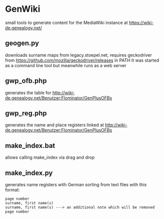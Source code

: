# GenWiki
small tools to generate content for the MediaWiki instance at https://wiki-de.genealogy.net/

## geogen.py
downloads surname maps from legacy.stoepel.net, requires geckodriver from https://github.com/mozilla/geckodriver/releases in PATH
It was started as a command line tool but meanwhile runs as a web server

## gwp_ofb.php
generates the table for http://wiki-de.genealogy.net/Benutzer:Flominator/GenPlusOFBs

## gwp_reg.php
generates the name and place registers linked at http://wiki-de.genealogy.net/Benutzer:Flominator/GenPlusOFBs

## make_index.bat 
allows calling make_index via drag and drop

## make_index.py
generates name registers with German sorting from text files with this format:

    page number
    surname, first name(s)
    surname, first name(s) ---> an additional note which will be removed
    page number

